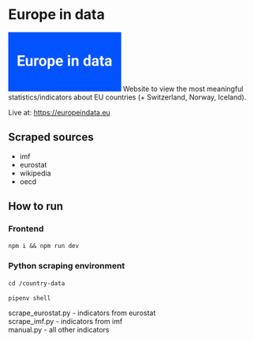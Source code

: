 # Europe in data
<img src="/public/whole-logo.png" height="120"/>
Website to view the most meaningful statistics/indicators about EU countries (+ Switzerland, Norway, Iceland).

Live at: https://europeindata.eu

## Scraped sources 
- imf
- eurostat
- wikipedia
- oecd

## How to run
### Frontend
```
npm i && npm run dev
```

### Python scraping environment
```
cd /country-data
```
```
pipenv shell
```
scrape_eurostat.py - indicators from eurostat <br/>
scrape_imf.py - indicators from imf <br/>
manual.py - all other indicators <br/>
